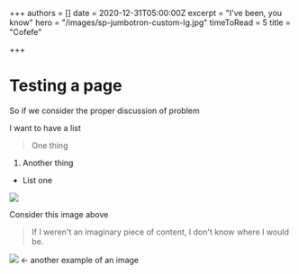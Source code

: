+++
authors = []
date = 2020-12-31T05:00:00Z
excerpt = "I've been, you know"
hero = "/images/sp-jumbotron-custom-lg.jpg"
timeToRead = 5
title = "Cofefe"

+++
# Testing a page

So if we consider the proper discussion of problem

I want to have a list

> One thing

1. Another thing

* List one

![](/images/favicon.svg)

Consider this image above

> If I weren't an imaginary piece of content, I don't know where I would be.

![](https://golang.org/lib/godoc/images/go-logo-blue.svg) <- another example of an image